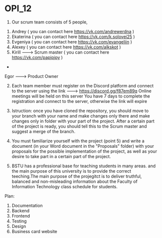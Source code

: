 # OPI_12
1) Our scrum team consists of 5 people,
1. Andrey                   ( you can contact here https://vk.com/andrewerdna )
2. Ekaterina                ( you can contact here https://vk.com/k.solovei25 )
3. Evgeniya                 ( you can contact here https://vk.com/evangeliin  )
4. Alexey                   ( you can contact here https://vk.com/alkskot     )
5. Kirill ---> Scrum master ( you can contact here https://vk.com/papipipy    )
+
Egor ---> Produсt Owner

2) Each team member must register on the Discord platform and connect to the server using the link ---> https://discord.gg/f87em89q
   Online meetings will be held on this server
   You have 7 days to complete the registration and connect to the server, otherwise the link will expire
   
3) Istruction: once you have cloned the repository, you should move to your branch with your name and make changes only there and make changes only in folder with your part of the project. After a certain part of the project is ready, you should tell this to the Scrum master and suggest a merge of the branch.

4) You must familiarize yourself with the project (point 5) and write a document (in your Word document in the "Proposals" folder) with your proposals for the possible implementation of the project, as well as your desire to take part in a certain part of the project.

5) BSTU has a professional base for teaching students in many areas. and the main purpose of this university is to provide the  correct teeching.The main purpose of the projegitct is to deliver truthful, balanced and non-misleading information  about the Faculty of Information Technology class schedule for students.

Plan:
1) Documentation
2) Backend
3) Frontend
4) Testing 
5) Design 
6) Business card website
